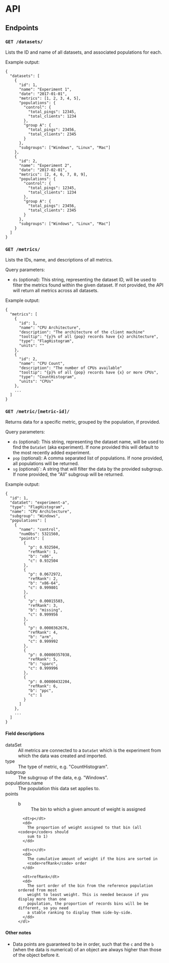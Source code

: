 # API

## Endpoints


### `GET /datasets/`

Lists the ID and name of all datasets, and associated populations for each.

Example output:

```
{
  "datasets": [
    {
      "id": 1,
      "name": "Experiment 1",
      "date": "2017-01-01",
      "metrics": [1, 2, 3, 4, 5],
      "populations": {
        "control": {
          "total_pings": 12345,
          "total_clients": 1234
        },
        "group A": {
          "total_pings": 23456,
          "total_clients": 2345
        }
      },
      "subgroups": ["Windows", "Linux", "Mac"]
    },
    {
      "id": 2,
      "name": "Experiment 2",
      "date": "2017-02-01",
      "metrics": [2, 4, 6, 7, 8, 9],
      "populations": {
        "control": {
          "total_pings": 12345,
          "total_clients": 1234
        },
        "group A": {
          "total_pings": 23456,
          "total_clients": 2345
        }
      },
      "subgroups": ["Windows", "Linux", "Mac"]
    }
  ]
}
```


### `GET /metrics/`

Lists the IDs, name, and descriptions of all metrics.

Query parameters:

* `ds` (optional): This string, representing the dataset ID, will be used to
  filter the metrics found within the given dataset. If not provided, the API
  will return all metrics across all datasets.

Example output:

```
{
  "metrics": [
    {
      "id": 1,
      "name": "CPU Architecture",
      "description": "The architecture of the client machine"
      "tooltip": "{y}% of all {pop} records have {x} architecture",
      "type": "FlagHistogram",
      "units": ""
    },
    {
      "id": 2,
      "name": "CPU Count",
      "description": "The number of CPUs available"
      "tooltip": "{p}% of all {pop} records have {x} or more CPUs",
      "type": "CountHistogram",
      "units": "CPUs"
    },
    ...
  ]
}
```


### `GET /metric/[metric-id]/`

Returns data for a specific metric, grouped by the population, if provided.

Query parameters:

* `ds` (optional): This string, representing the dataset name, will be used to
  find the `DataSet` (aka experiment). If none provided this will default to
  the most recently added experiment.
* `pop` (optional): A comma separated list of populations. If none provided,
  all populations will be returned.
* `sg` (optional)`: A string that will filter the data by the provided
  subgroup.  If none provided, the "All" subgroup will be returned.

Example output:

```
{
  "id": 1,
  "dataSet": "experiment-a",
  "type": "FlagHistogram",
  "name": "CPU Architecture",
  "subgroup": "Windows",
  "populations": [
    {
      "name": "control",
      "numObs": 5321560,
      "points": [
        {
          "p": 0.932504,
          "refRank": 1,
          "b": "x86",
          "c": 0.932504
        },
        {
          "p": 0.0672972,
          "refRank": 2,
          "b": "x86-64",
          "c": 0.999801
        },
        {
          "p": 0.00015503,
          "refRank": 3,
          "b": "missing",
          "c": 0.999956
        },
        {
          "p": 0.0000362676,
          "refRank": 4,
          "b": "arm",
          "c": 0.999992
        },
        {
          "p": 0.00000357038,
          "refRank": 5,
          "b": "sparc",
          "c": 0.999996
        },
        {
          "p": 0.00000432204,
          "refRank": 6,
          "b": "ppc",
          "c": 1
        }
      ]
    },
    ...
  ]
}
```

#### Field descriptions

<dl>
  <dt>dataSet</dt>
  <dd>
    All metrics are connected to a <code>DataSet</code> which is the experiment
    from which the data was created and imported.
  </dd>

  <dt>type</dt>
  <dd>
    The type of metric, e.g. "CountHistogram".
  </dd>

  <dt>subgroup</dt>
  <dd>
    The subgroup of the data, e.g. "Windows".
  </dd>

  <dt>populations.name</dt>
  <dd>
    The population this data set applies to.
  </dd>

  <dt>points</dt>
  <dd>
    <dl>
      <dt>b</dt>
      <dd>
        The bin to which a given amount of weight is assigned
      </dd>

      <dt>p</dt>
      <dd>
        The proportion of weight assigned to that bin (all <code>p</code>s should
        sum to 1)
      </dd>

      <dt>c</dt>
      <dd>
        The cumulative amount of weight if the bins are sorted in
        <code>refRank</code> order
      </dd>

      <dt>refRank</dt>
      <dd>
        The sort order of the bin from the reference population ordered from most
        weight to least weight. This is needed because if you display more than one
        population, the proportion of records bins will be be different, so you need
        a stable ranking to display them side-by-side.
      </dd>
    </dl>
  </dd>
</dl>

#### Other notes

* Data points are guaranteed to be in order, such that the `c` and the `b` (when
  the data is numerical) of an object are always higher than those of the object
  before it.
